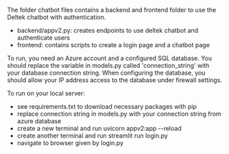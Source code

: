 The folder chatbot files contains a backend and frontend folder to use the Deltek chatbot with authentication. 
 - backend/appv2.py: creates endpoints to use deltek chatbot and authenticate users
 - frontend: contains scripts to create a login page and a chatbot page

To run, you need an Azure account and a configured SQL database. You should replace the variable in models.py called 'connection_string' with your database connection string. When configuring the database, you should allow your IP address access to the database under firewall settings.



 To run on your local server: 
 - see requirements.txt to download necessary packages with pip
 - replace connection string in models.py with your connection string from azure database
 - create a new terminal and run uvicorn appv2:app --reload
 - create another terminal and run streamlit run login.py
 - navigate to browser given by login.py 
